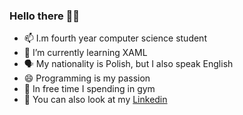 ### Hello there 👋😊

- 📫 I.m fourth year computer science student
- 🌱 I’m currently learning XAML
- 🗣  My nationality is Polish, but I also speak English
- 😄 Programming is my passion
- 💪 In free time I spending in gym
- 🌺 You can also look at my [Linkedin](https://www.linkedin.com/in/sebastian-student-6b9284282/)

<!--
**SebastianStudent/SebastianStudent** is a ✨ _special_ ✨ repository because its `README.md` (this file) appears on your GitHub profile.
-->
